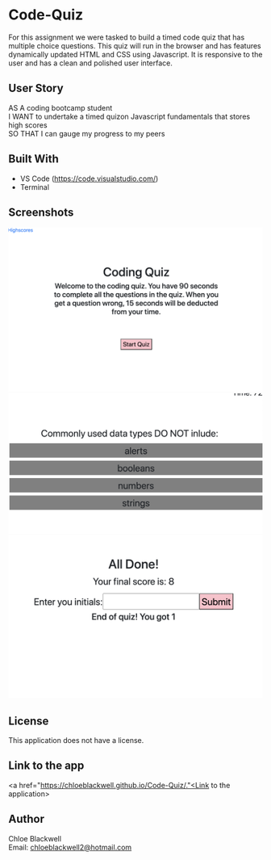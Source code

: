# Code-Quiz

For this assignment we were tasked to build a timed code quiz that has multiple choice questions. This quiz will run in the browser and has features dynamically updated HTML and CSS using Javascript. It is responsive to the user and has a clean and polished user interface. 

## User Story 

AS A coding bootcamp student 
<br> 
I WANT to undertake a timed quizon Javascript fundamentals that stores high scores 
<br>
SO THAT I can gauge my progress to my peers

## Built With 

* VS Code (https://code.visualstudio.com/)
* Terminal 

## Screenshots 

<img src="assets/images/Start.png">
<img src="assets/images/Middle.png">
<img src="assets/images/End.png">

## License 

This application does not have a license.

## Link to the app

<a href="https://chloeblackwell.github.io/Code-Quiz/."<Link to the application></a>

## Author 

Chloe Blackwell
<br> 
Email: chloeblackwell2@hotmail.com
